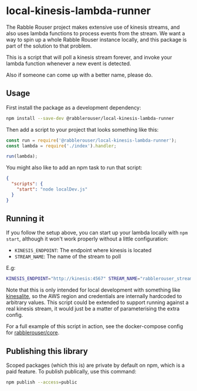 # local-kinesis-lambda-runner

The Rabble Rouser project makes extensive use of kinesis streams, and also uses lambda functions to process events from
the stream. We want a way to spin up a whole Rabble Rouser instance locally, and this package is part of the solution to
that problem.

This is a script that will poll a kinesis stream forever, and invoke your lambda function whenever a new event is
detected.

Also if someone can come up with a better name, please do.

## Usage

First install the package as a development dependency:
```sh
npm install --save-dev @rabblerouser/local-kinesis-lambda-runner
```

Then add a script to your project that looks something like this:

```js
const run = require('@rabblerouser/local-kinesis-lambda-runner');
const lambda = require('./index').handler;

run(lambda);
```

You might also like to add an npm task to run that script:

```json
{
  "scripts": {
    "start": "node localDev.js"
  }
}
```

## Running it

If you follow the setup above, you can start up your lambda locally with `npm start`, although it won't work properly
without a little configuration:

- `KINESIS_ENDPOINT`: The endpoint where kinesis is located
- `STREAM_NAME`: The name of the stream to poll

E.g:
```sh
KINESIS_ENDPOINT="http://kinesis:4567" STREAM_NAME="rabblerouser_stream" npm start
```

Note that this is only intended for local development with something like [kinesalite](https://github.com/mhart/kinesalite),
so the AWS region and credentials are internally hardcoded to arbitrary values. This script could be extended to support
running against a real kinesis stream, it would just be a matter of parameterising the extra config.

For a full example of this script in action, see the docker-compose config for [rabblerouser/core](https://github.com/rabblerouser/core).

## Publishing this library

Scoped packages (which this is) are private by default on npm, which is a paid feature. To publish publically, use this
command:

```sh
npm publish --access=public
```
